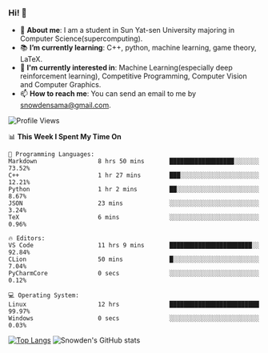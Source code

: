 ### Hi! 👋

+ :school: **About me**: I am a student in Sun Yat-sen University majoring in Computer Science(supercomputing).
+ :books: **I’m currently learning**: C++, python, machine learning, game theory, LaTeX.
+ :lollipop: **I'm currently interested in**: Machine Learning(especially deep reinforcement learning), Competitive Programming, Computer Vision and Computer Graphics.
+ 📫 **How to reach me**: You can send an email to me by snowdensama@gmail.com.

<!--START_SECTION:waka-->
![Profile Views](http://img.shields.io/badge/Profile%20Views-658-blue)

📊 **This Week I Spent My Time On** 

```text
💬 Programming Languages: 
Markdown                 8 hrs 50 mins       ██████████████████░░░░░░░   73.52% 
C++                      1 hr 27 mins        ███░░░░░░░░░░░░░░░░░░░░░░   12.21% 
Python                   1 hr 2 mins         ██░░░░░░░░░░░░░░░░░░░░░░░   8.67% 
JSON                     23 mins             ░░░░░░░░░░░░░░░░░░░░░░░░░   3.24% 
TeX                      6 mins              ░░░░░░░░░░░░░░░░░░░░░░░░░   0.96%

🔥 Editors: 
VS Code                  11 hrs 9 mins       ███████████████████████░░   92.84% 
CLion                    50 mins             █░░░░░░░░░░░░░░░░░░░░░░░░   7.04% 
PyCharmCore              0 secs              ░░░░░░░░░░░░░░░░░░░░░░░░░   0.12%

💻 Operating System: 
Linux                    12 hrs              █████████████████████████   99.97% 
Windows                  0 secs              ░░░░░░░░░░░░░░░░░░░░░░░░░   0.03%

```


<!--END_SECTION:waka-->


[![Top Langs](https://github-readme-stats.vercel.app/api/top-langs/?username=lixk28&langs_count=8&layout=compact&hide_border=true)](https://github.com/lixk28/github-readme-stats)
![Snowden's GitHub stats](https://github-readme-stats.vercel.app/api?username=lixk28&show_icons=true&hide_border=true&count_private=true)



<!--
**lixk28/lixk28** is a ✨ _special_ ✨ repository because its `README.md` (this file) appears on your GitHub profile.

Here are some ideas to get you started:

- 🔭 I’m currently working on ...
- 🌱 I’m currently learning ...
- 👯 I’m looking to collaborate on ...
- 🤔 I’m looking for help with ...
- 💬 Ask me about ...
- 📫 How to reach me: ...
- 😄 Pronouns: ...
- ⚡ Fun fact: ...
  -->
